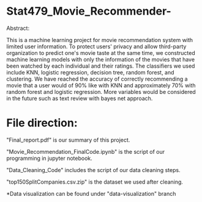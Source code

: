 # Stat479_Movie_Recommender-

Abstract:

This is a machine learning project for movie recommendation system with limited user information. To protect users' privacy and allow third-party organization to predict one's movie taste at the same time, we constructed machine learning models with only the information of the movies that have been watched by each individual and their ratings. The classifiers we used include KNN, logistic regression, decision tree, random forest, and clustering. We have reached the accuracy of correctly recommending a movie that a user would of 90% like with KNN and approximately 70% with random forest and logistic regression. More variables would be considered in the future such as text review with bayes net approach.

# File direction:

"Final_report.pdf" is our summary of this project.

"Movie_Recommendation_FinalCode.ipynb" is the script of our programming in jupyter notebook.

"Data_Cleaning_Code" includes the script of our data cleaning steps.

"top150SplitCompanies.csv.zip" is the dataset we used after cleaning.

*Data visualization can be found under "data-visualization" branch
